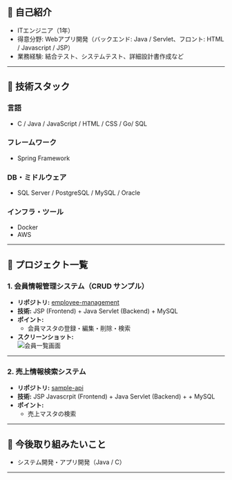 ## 🔹 自己紹介
- ITエンジニア（1年）
- 得意分野: Webアプリ開発（バックエンド: Java / Servlet、フロント: HTML / Javascript / JSP）
- 業務経験: 結合テスト、システムテスト、詳細設計書作成など
 
---
 
## 🔹 技術スタック
### 言語
- C / Java / JavaScript / HTML / CSS / Go/ SQL
 
### フレームワーク
- Spring Framework
 
### DB・ミドルウェア
- SQL Server / PostgreSQL / MySQL / Oracle
 
### インフラ・ツール
- Docker 
- AWS
 
---
 
## 🔹 プロジェクト一覧
 
### 1. 会員情報管理システム（CRUD サンプル）
- **リポジトリ:** [employee-management](リンクを書く)
- **技術:** JSP (Frontend) + Java Servlet (Backend) + MySQL
- **ポイント:**
  - 会員マスタの登録・編集・削除・検索
- **スクリーンショット:**  
  ![会員一覧画面](docs/images/sample.png)
 
---
 
### 2. 売上情報検索システム
- **リポジトリ:** [sample-api](リンクを書く)
- **技術:** JSP Javascrpit (Frontend) + Java Servlet (Backend) + + MySQL  
- **ポイント:**
  - 売上マスタの検索
 
---
 
## 🔹 今後取り組みたいこと  
- システム開発・アプリ開発（Java / C）  
 
---
